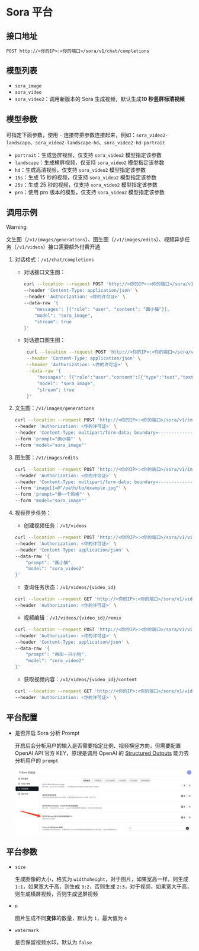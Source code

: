 # Sora 平台

## 接口地址

```curl
POST http://<你的IP>:<你的端口>/sora/v1/chat/completions
```

## 模型列表

- `sora_image`
- `sora_video`
- `sora_video2`：调用新版本的 Sora 生成视频，默认生成**10 秒竖屏标清视频**

## 模型参数

可指定下面参数，使用 `-` 连接符把参数连接起来，例如：`sora_video2-landscape`、`sora_video2-landscape-hd`、`sora_video2-hd-portrait`

- `portrait`：生成竖屏视频，仅支持 `sora_video2` 模型指定该参数
- `landscape`：生成横屏视频，仅支持 `sora_video2` 模型指定该参数
- `hd`：生成高清视频，仅支持 `sora_video2` 模型指定该参数
- `15s`：生成 15 秒的视频，仅支持 `sora_video2` 模型指定该参数
- `25s`：生成 25 秒的视频，仅支持 `sora_video2` 模型指定该参数
- `pro`：使用 pro 版本的模型，仅支持 `sora_video2` 模型指定该参数

## 调用示例

> [!WARNING]
>
> 文生图（`/v1/images/generations`）、图生图（`/v1/images/edits`）、视频异步任务（`/v1/videos`）接口需要额外付费开通

1. 对话格式：`/v1/chat/completions`

   - 对话接口文生图：

     ```bash
     curl --location --request POST 'http://<你的IP>:<你的端口>/sora/v1/chat/completions' \
     --header 'Content-Type: application/json' \
     --header 'Authorization: <你的许可证>' \
     --data-raw '{
         "messages": [{"role": "user", "content": "画小猫"}],
         "model": "sora_image",
         "stream": true
     }'
     ```

   - 对话接口图生图：

     ```bash
      curl --location --request POST 'http://<你的IP>:<你的端口>/sora/v1/chat/completions' \
      --header 'Content-Type: application/json' \
      --header 'Authorization: <你的许可证>' \
      --data-raw '{
          "messages": [{"role":"user","content":[{"type":"text","text":"根据图片换个风格"},{"type":"image_url","image_url":{"url":"url或者base64"}}]}],
          "model": "sora_image",
          "stream": true
      }'
     ```

2. 文生图：`/v1/images/generations`

   ```bash
   curl --location --request POST 'http://<你的IP>:<你的端口>/sora/v1/images/generations' \
   --header 'Authorization: <你的许可证>' \
   --header 'Content-Type: multipart/form-data; boundary=--------------------------961278614886800824879278' \
   --form 'prompt="画小猫"' \
   --form 'model="sora_image"'
   ```

3. 图生图：`/v1/images/edits`

   ```bash
   curl --location --request POST 'http://<你的IP>:<你的端口>/sora/v1/images/edits' \
   --header 'Authorization: <你的许可证>' \
   --header 'Content-Type: multipart/form-data; boundary=--------------------------961278614886800824879278' \
   --form 'image[]=@"/path/to/example.jpg"' \
   --form 'prompt="换一个风格"' \
   --form 'model="sora_image"'
   ```

4. 视频异步任务：

   - 创建视频任务：`/v1/videos`

   ```bash
   curl --location --request POST 'http://<你的IP>:<你的端口>/sora/v1/videos' \
   --header 'Authorization: <你的许可证>' \
   --header 'Content-Type: application/json' \
   --data-raw '{
       "prompt": "画小猫",
       "model": "sora_video2"
   }'
   ```

   - 查询任务状态：`/v1/videos/{video_id}`

   ```bash
   curl --location --request GET 'http://<你的IP>:<你的端口>/sora/v1/videos/{video_id}' \
   --header 'Authorization: <你的许可证>' \
   ```

   - 视频编辑：`/v1/videos/{video_id}/remix`

   ```bash
   curl --location --request POST 'http://<你的IP>:<你的端口>/sora/v1/videos/{video_id}/remix' \
   --header 'Authorization: <你的许可证>' \
   --header 'Content-Type: application/json' \
   --data-raw '{
       "prompt": "再加一只小狗",
       "model": "sora_video2"
   }'
   ```

   - 获取视频内容：`/v1/videos/{video_id}/content`

   ```bash
   curl --location --request GET 'http://<你的IP>:<你的端口>/sora/v1/videos/{video_id}/content' \
   --header 'Authorization: <你的许可证>' \
   ```

## 平台配置

- 是否开启 Sora 分析 Prompt

  开启后会分析用户的输入是否需要指定比例、视频横竖方向，但需要配置 OpenAI API 官方 KEY，原理是调用 OpenAI 的 [Structured Outputs](https://platform.openai.com/docs/guides/structured-outputs?api-mode=chat) 能力去分析用户的 `prompt`

  ![WechatIMG401.jpg](/WechatIMG401.jpg)

## 平台参数

- `size`

  生成图像的大小，格式为 `widthxheight`，对于图片，如果宽高一样，则生成 `1:1`，如果宽大于高，则生成 `3:2`，否则生成 `2:3`，对于视频，如果宽大于高，则生成横屏视频，否则生成竖屏视频

- `n`

  图片生成不同**变体**的数量，默认为 `1`，最大值为 `4`

- `watermark`

  是否保留视频水印，默认为 `false`
